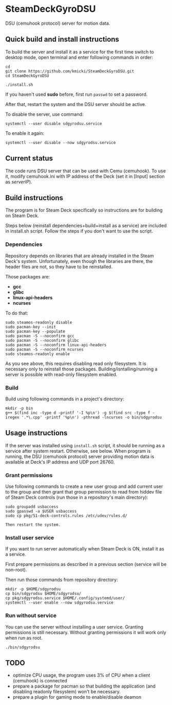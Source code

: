 # SteamDeckGyroDSU
DSU (cemuhook protocol) server for motion data.

## Quick build and install instructions

To build the server and install it as a service for the first time switch to desktop mode, open terminal and enter following commands in order:

    cd
    git clone https://github.com/kmicki/SteamDeckGyroDSU.git
    cd SteamDeckGyroDSU
    
    ./install.sh
    
If you haven't used **sudo** before, first run `passwd` to set a password.
    
After that, restart the system and the DSU server should be active.

To disable the server, use command:

    systemctl --user disable sdgyrodsu.service
    
To enable it again:

    systemctl --user disable --now sdgyrodsu.service

## Current status

The code runs DSU server that can be used with Cemu (cemuhook). To use it, modify cemuhook.ini with IP address of the Deck (set it in \[Input\] section as _serverIP_).

## Build instructions

The program is for Steam Deck specifically so instructions are for building on Steam Deck.

Steps below (reinstall dependencies+build+install as a service) are included in install.sh script. Follow the steps if you don't want to use the script.

### Dependencies

Repository depends on libraries that are already installed in the Steam Deck's system. Unfortunately, even though the libraries are there, the header files are not, so they have to be reinstalled.

Those packages are:
- **gcc**
- **glibc**
- **linux-api-headers**
- **ncurses**

To do that:

    sudo steamos-readonly disable
    sudo pacman-key --init
    sudo pacman-key --populate
    sudo pacman -S --noconfirm gcc
    sudo pacman -S --noconfirm glibc
    sudo pacman -S --noconfirm linux-api-headers
    sudo pacman -S --noconfirm ncurses
    sudo steamos-readonly enable
    
As you see above, this requires disabling read only filesystem. It is necessary only to reinstall those packages. Building/isntalling/running a server is possible with read-only filesystem enabled.

### Build

Build using following commands in a project's directory:

    mkdir -p bin
    g++ $(find inc -type d -printf '-I %p\n') -g $(find src -type f -iregex '.*\.cpp' -printf '%p\n') -pthread -lncurses -o bin/sdgyrodsu
  
## Usage instructions

If the server was installed using `install.sh` script, it should be running as a service after system restart. Otherwise, see below.
When program is running, the DSU (cemuhook protocol) server providing motion data is available at Deck's IP address and UDP port 26760.

### Grant permissions

Use following commands to create a new user group and add current user to the group and then grant that group permission to read from hiddev file of Steam Deck controls (run those in a repository's main directory):

    sudo groupadd usbaccess
    sudo gpasswd -a $USER usbaccess
    sudo cp pkg/51-deck-controls.rules /etc/udev/rules.d/
    
    Then restart the system.
    
### Install user service

If you want to run server automatically when Steam Deck is ON, install it as a service.

First prepare permissions as described in a previous section (service will be non-root).

Then run those commands from repository directory:

    mkdir -p $HOME/sdgyrodsu
    cp bin/sdgyrodsu $HOME/sdgyrodsu/
    cp pkg/sdgyrodsu.service $HOME/.config/systemd/user/
    systemctl --user enable --now sdgyrodsu.service

### Run without service

You can use the server without installing a user service. Granting permissions is still necessary. Without granting permissions it will work only when run as root.

    ./bin/sdgyrodsu

## TODO

- optimize CPU usage, the program uses 3% of CPU when a client (cemuhook) is connected
- prepare a package for pacman so that building the application (and disabling readonly filesystem) won't be necessary.
- prepare a plugin for gaming mode to enable/disable deamon
